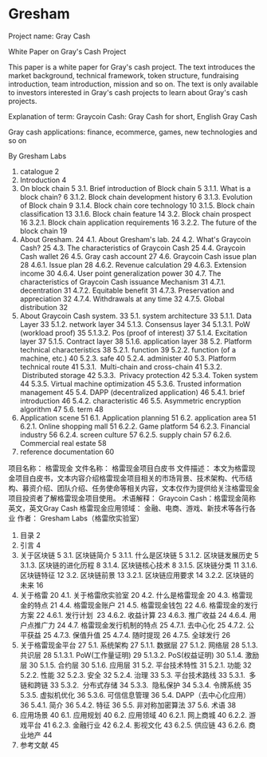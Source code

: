 # Gresham

Project name: Gray Cash

White Paper on Gray's Cash Project

This paper is a white paper for Gray's cash project. The text introduces the market background, technical framework, token structure, fundraising introduction, team introduction, mission and so on. The text is only available to investors interested in Gray's cash projects to learn about Gray's cash projects.

Explanation of term: Graycoin Cash: Gray Cash for short, English Gray Cash

Gray cash applications: finance, ecommerce, games, new technologies and so on

By Gresham Labs

1. catalogue	2
2. Introduction	4
3. On block chain	5
3.1. Brief introduction of Block chain	5
3.1.1. What is a block chain?	6
3.1.2. Block chain development history	6
3.1.3. Evolution of Block chain	9
3.1.4. Block chain core technology	10
3.1.5. Block chain classification	13
3.1.6. Block chain feature	14
3.2. Block chain prospect	16
3.2.1. Block chain application requirements	16
3.2.2. The future of the block chain	19
4. About Gresham.	24
4.1. About Gresham's lab.	24
4.2. What's Graycoin Cash?	25
4.3. The characteristics of Graycoin Cash	25
4.4. Graycoin Cash wallet	26
4.5. Gray cash account	27
4.6. Graycoin Cash issue plan	28
4.6.1. Issue plan	28
4.6.2. Revenue calculation	29
4.6.3. Extension income	30
4.6.4. User point generalization power	30
4.7. The characteristics of Graycoin Cash issuance Mechanism	31
4.7.1. decentration	31
4.7.2. Equitable benefit	31
4.7.3. Preservation and appreciation	32
4.7.4. Withdrawals at any time	32
4.7.5. Global distribution	32
5. About Graycoin Cash system.	33
5.1. system architecture	33
5.1.1. Data Layer	33
5.1.2. network layer	34
5.1.3. Consensus layer	34
5.1.3.1. PoW (workload proof)	35
5.1.3.2. Pos (proof of interest)	37
5.1.4. Excitation layer	37
5.1.5. Contract layer	38
5.1.6. application layer	38
5.2. Platform technical characteristics	38
5.2.1. function	39
5.2.2. function (of a machine, etc.)	40
5.2.3. safe	40
5.2.4. administer	40
5.3. Platform technical route	41
5.3.1.  Multi-chain and cross-chain	41
5.3.2.  Distributed storage	42
5.3.3.  Privacy protection	42
5.3.4. Token system	44
5.3.5. Virtual machine optimization	45
5.3.6. Trusted information management	45
5.4. DAPP (decentralized application)	46
5.4.1. brief introduction	46
5.4.2. characteristic	46
5.5. Asymmetric encryption algorithm	47
5.6. term	48
6. Application scene	51
6.1. Application planning	51
6.2. application area	51
6.2.1. Online shopping mall	51
6.2.2. Game platform	54
6.2.3. Financial industry	56
6.2.4. screen culture	57
6.2.5. supply chain	57
6.2.6. Commercial real estate	58
7. reference documentation	60


项目名称： 格雷现金
文件名称： 格雷现金项目白皮书
文件描述： 本文为格雷现金项目白皮书，文本内容介绍格雷现金项目相关的市场背景、技术架构、代币结构、募资介绍、团队介绍、任务使命等相关内容，文本仅作为提供给关注格雷现金项目投资者了解格雷现金项目使用。
术语解释： Graycoin Cash：格雷现金简称英文，英文Gray Cash
格雷现金应用领域： 金融、电商、游戏、新技术等各行各业
作者： Gresham Labs（格雷欣实验室）


1. 目录	2
2. 引言	4
3. 关于区块链	5
3.1. 区块链简介	5
3.1.1. 什么是区块链	5
3.1.2. 区块链发展历史	5
3.1.3. 区块链的进化历程	8
3.1.4. 区块链核心技术	8
3.1.5. 区块链分类	11
3.1.6. 区块链特征	12
3.2. 区块链前景	13
3.2.1. 区块链应用要求	14
3.2.2. 区块链的未来	16
4. 关于格雷	20
4.1. 关于格雷欣实验室	20
4.2. 什么是格雷现金	20
4.3. 格雷现金的特点	21
4.4. 格雷现金账户	21
4.5. 格雷现金钱包	22
4.6. 格雷现金的发行方案	22
4.6.1. 发行计划 	23
4.6.2. 收益计算	23
4.6.3. 推广收益	24
4.6.4. 用户点推广力	24
4.7. 格雷现金发行机制的特点	25
4.7.1. 去中心化	25
4.7.2. 公平获益	25
4.7.3. 保值升值	25
4.7.4. 随时提现	26
4.7.5. 全球发行	26
5. 关于格雷现金平台	27
5.1. 系统架构	27
5.1.1. 数据层	27
5.1.2. 网络层	28
5.1.3. 共识层	28
5.1.3.1. PoW(工作量证明)	29
5.1.3.2. PoS(权益证明)	30
5.1.4. 激励层	30
5.1.5. 合约层	30
5.1.6. 应用层	31
5.2. 平台技术特性	31
5.2.1. 功能	32
5.2.2. 性能	32
5.2.3. 安全	32
5.2.4. 治理	33
5.3. 平台技术路线	33
5.3.1.  多链和跨链	33
5.3.2.  分布式存储	34
5.3.3.  隐私保护	34
5.3.4. 令牌系统	35
5.3.5. 虚拟机优化	36
5.3.6. 可信信息管理	36
5.4. DAPP（去中心化应用）	36
5.4.1. 简介	36
5.4.2. 特征	36
5.5. 非对称加密算法	37
5.6. 术语	38
6. 应用场景	40
6.1. 应用规划	40
6.2. 应用领域	40
6.2.1. 网上商城	40
6.2.2. 游戏平台	41
6.2.3. 金融行业	42
6.2.4. 影视文化	43
6.2.5. 供应链	43
6.2.6. 商业地产	44
7. 参考文献	45
